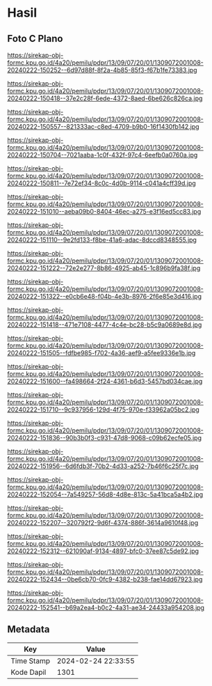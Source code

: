 # Hasil

## Foto C Plano

https://sirekap-obj-formc.kpu.go.id/4a20/pemilu/pdpr/13/09/07/20/01/1309072001008-20240222-150252--6d97d88f-8f2a-4b85-85f3-f67b1fe73383.jpg

https://sirekap-obj-formc.kpu.go.id/4a20/pemilu/pdpr/13/09/07/20/01/1309072001008-20240222-150418--37e2c28f-6ede-4372-8aed-6be626c826ca.jpg

https://sirekap-obj-formc.kpu.go.id/4a20/pemilu/pdpr/13/09/07/20/01/1309072001008-20240222-150557--821333ac-c8ed-4709-b9b0-16f1430fb142.jpg

https://sirekap-obj-formc.kpu.go.id/4a20/pemilu/pdpr/13/09/07/20/01/1309072001008-20240222-150704--7021aaba-1c0f-432f-97c4-6eefb0a0760a.jpg

https://sirekap-obj-formc.kpu.go.id/4a20/pemilu/pdpr/13/09/07/20/01/1309072001008-20240222-150811--7e72ef34-8c0c-4d0b-9114-c041a4cff39d.jpg

https://sirekap-obj-formc.kpu.go.id/4a20/pemilu/pdpr/13/09/07/20/01/1309072001008-20240222-151010--aeba09b0-8404-46ec-a275-e3f16ed5cc83.jpg

https://sirekap-obj-formc.kpu.go.id/4a20/pemilu/pdpr/13/09/07/20/01/1309072001008-20240222-151110--9e2fd133-f8be-41a6-adac-8dccd8348555.jpg

https://sirekap-obj-formc.kpu.go.id/4a20/pemilu/pdpr/13/09/07/20/01/1309072001008-20240222-151222--72e2e277-8b86-4925-ab45-1c896b9fa38f.jpg

https://sirekap-obj-formc.kpu.go.id/4a20/pemilu/pdpr/13/09/07/20/01/1309072001008-20240222-151322--e0cb6e48-f04b-4e3b-8976-2f6e85e3d416.jpg

https://sirekap-obj-formc.kpu.go.id/4a20/pemilu/pdpr/13/09/07/20/01/1309072001008-20240222-151418--471e7108-4477-4c4e-bc28-b5c9a0689e8d.jpg

https://sirekap-obj-formc.kpu.go.id/4a20/pemilu/pdpr/13/09/07/20/01/1309072001008-20240222-151505--fdfbe985-f702-4a36-aef9-a5fee9336e1b.jpg

https://sirekap-obj-formc.kpu.go.id/4a20/pemilu/pdpr/13/09/07/20/01/1309072001008-20240222-151600--fa498664-2f24-4361-b6d3-5457bd034cae.jpg

https://sirekap-obj-formc.kpu.go.id/4a20/pemilu/pdpr/13/09/07/20/01/1309072001008-20240222-151710--9c937956-129d-4f75-970e-f33962a05bc2.jpg

https://sirekap-obj-formc.kpu.go.id/4a20/pemilu/pdpr/13/09/07/20/01/1309072001008-20240222-151836--90b3b0f3-c931-47d8-9068-c09b62ecfe05.jpg

https://sirekap-obj-formc.kpu.go.id/4a20/pemilu/pdpr/13/09/07/20/01/1309072001008-20240222-151956--6d6fdb3f-70b2-4d33-a252-7b46f6c25f7c.jpg

https://sirekap-obj-formc.kpu.go.id/4a20/pemilu/pdpr/13/09/07/20/01/1309072001008-20240222-152054--7a549257-56d8-4d8e-813c-5a41bca5a4b2.jpg

https://sirekap-obj-formc.kpu.go.id/4a20/pemilu/pdpr/13/09/07/20/01/1309072001008-20240222-152207--320792f2-9d6f-4374-886f-3614a9610f48.jpg

https://sirekap-obj-formc.kpu.go.id/4a20/pemilu/pdpr/13/09/07/20/01/1309072001008-20240222-152312--621090af-9134-4897-bfc0-37ee87c5de92.jpg

https://sirekap-obj-formc.kpu.go.id/4a20/pemilu/pdpr/13/09/07/20/01/1309072001008-20240222-152434--0be6cb70-0fc9-4382-b238-fae14dd67923.jpg

https://sirekap-obj-formc.kpu.go.id/4a20/pemilu/pdpr/13/09/07/20/01/1309072001008-20240222-152541--b69a2ea4-b0c2-4a31-ae34-24433a954208.jpg


## Metadata

| Key        | Value               |
| ---------- | ------------------- |
| Time Stamp | 2024-02-24 22:33:55 |
| Kode Dapil | 1301                |



